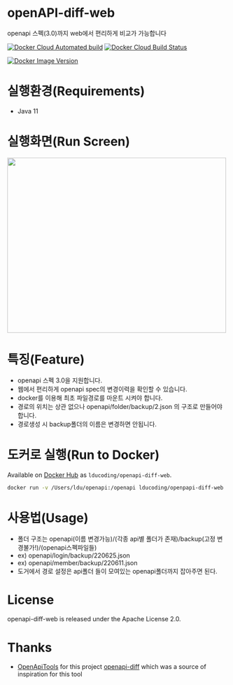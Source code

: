# openAPI-diff-web

openapi 스펙(3.0)까지 web에서 편리하게 비교가 가능합니다

[![Docker Cloud Automated build](https://img.shields.io/docker/cloud/automated/openapitools/openapi-diff)](https://hub.docker.com/repository/docker/lducoding/openapi-diff-web)
[![Docker Cloud Build Status](https://img.shields.io/docker/cloud/build/openapitools/openapi-diff)](https://hub.docker.com/repository/docker/lducoding/openapi-diff-web)

[![Docker Image Version](https://img.shields.io/docker/v/lducoding/openapi-diff-web)](https://hub.docker.com/r/lducoding/openapi-diff-web/tags)

# 실행환경(Requirements)

* Java 11

# 실행화면(Run Screen)
<img src="https://user-images.githubusercontent.com/72716345/175814321-2e3bc5d4-6894-49cd-8ea6-bd0d16086a80.jpeg"  width="500" height="400"/>



# 특징(Feature)

* openapi 스펙 3.0을 지원합니다.
* 웹에서 편리하게 openapi spec의 변경이력을 확인할 수 있습니다.
* docker를 이용해 최초 파일경로를 마운트 시켜야 합니다.
* 경로의 위치는 상관 없으나 openapi/folder/backup/2.json 의 구조로 만들어야 합니다.
* 경로생성 시 backup폴더의 이름은 변경하면 안됩니다.

# 도커로 실행(Run to Docker)

Available on [Docker Hub](https://hub.docker.com/repository/docker/lducoding/openapi-diff-web) as `lducoding/openapi-diff-web`.

```bash
docker run -v /Users/ldu/openapi:/openapi lducoding/openpapi-diff-web
```

# 사용법(Usage)

* 폴더 구조는 openapi(이름 변경가능)/(각종 api별 폴더가 존재)/backup(고정 변경불가!)/(openapi스펙파일들)
* ex) openapi/login/backup/220625.json
* ex) openapi/member/backup/220611.json
* 도거에서 경로 설정은 api폴더 들이 모여있는 openapi폴더까지 잡아주면 된다.

# License

openapi-diff-web is released under the Apache License 2.0.

# Thanks

* [OpenApiTools](https://github.com/OpenAPITools) for this project [openapi-diff](https://github.com/OpenAPITools/openapi-diff) 
  which was a source of inspiration for this tool
